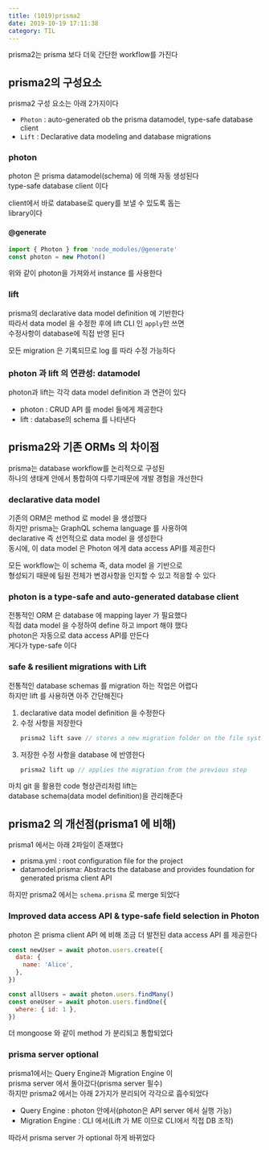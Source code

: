 ```yaml
---
title: (1019)prisma2
date: 2019-10-19 17:11:38
category: TIL
---
```


prisma2는 prisma 보다 더욱 간단한 workflow를 가진다

## prisma2의 구성요소

prisma2 구성 요소는 아래 2가지이다

- `Photon` : auto-generated ob the prisma datamodel, type-safe database client
- `Lift` : Declarative data modeling and database migrations

### photon

photon 은 prisma datamodel(schema) 에 의해 자동 생성된다  
type-safe database client 이다

client에서 바로 database로 query를 보낼 수 있도록 돕는  
library이다

#### @generate

```js
import { Photon } from 'node_modules/@generate'
const photon = new Photon()
```

위와 같이 photon을 가져와서 instance 를 사용한다

### lift

prisma의 declarative data model definition 에 기반한다  
따라서 data model 을 수정한 후에 lift CLI 인 `apply`만 쓰면  
수정사항이 database에 직접 반영 된다

모든 migration 은 기록되므로 log 를 따라 수정 가능하다

### photon 과 lift 의 연관성: datamodel

photon과 lift는 각각 data model definition 과 연관이 있다

- photon : CRUD API 를 model 들에게 제공한다
- lift : database의 schema 를 나타낸다

## prisma2와 기존 ORMs 의 차이점

prisma는 database workflow를 논리적으로 구성된  
하나의 생태계 안에서 통합하여 다루기때문에 개발 경험을 개선한다

### declarative data model

기존의 ORM은 method 로 model 을 생성했다  
하지만 prisma는 GraphQL schema language 를 사용하여  
declarative 즉 선언적으로 data model 을 생성한다  
동시에, 이 data model 은 Photon 에게 data access API를 제공한다

모든 workflow는 이 schema 즉, data model 을 기반으로  
형성되기 때문에 팀원 전체가 변경사항을 인지할 수 있고 적응할 수 있다

### photon is a type-safe and auto-generated database client

전통적인 ORM 은 database 에 mapping layer 가 필요했다  
직접 data model 을 수정하여 define 하고 import 해야 했다  
photon은 자동으로 data access API를 만든다  
게다가 type-safe 이다

### safe & resilient migrations with Lift

전통적인 database schemas 를 migration 하는 작업은 어렵다  
하지만 lift 를 사용하면 아주 간단해진다

1. declarative data model definition 을 수정한다
2. 수정 사항을 저장한다
   ```js
   prisma2 lift save // stores a new migration folder on the file system
   ```
3. 저장한 수정 사항을 database 에 반영한다
   ```js
   prisma2 lift up // applies the migration from the previous step
   ```

마치 git 을 활용한 code 형상관리처럼 lift는  
database schema(data model definition)을 관리해준다

## prisma2 의 개선점(prisma1 에 비해)

prisma1 에서는 아래 2파일이 존재했다

- prisma.yml : root configuration file for the project
- datamodel.prisma: Abstracts the database and provides foundation for generated prisma client API

하지만 prisma2 에서는 `schema.prisma` 로 merge 되었다

### Improved data access API & type-safe field selection in Photon

photon 은 prisma client API 에 비해 조금 더 발전된 data access API 를 제공한다

```js
const newUser = await photon.users.create({
  data: {
    name: 'Alice',
  },
})

const allUsers = await photon.users.findMany()
const oneUser = await photon.users.findOne({
  where: { id: 1 },
})
```

더 mongoose 와 같이 method 가 분리되고 통합되었다

### prisma server optional

prisma1에서는 Query Engine과 Migration Engine 이  
prisma server 에서 돌아갔다(prisma server 필수)  
하지만 prisma2 에서는 아래 2가지가 분리되어 각각으로 흡수되었다

- Query Engine : photon 안에서(photon은 API server 에서 실행 가능)
- Migration Engine : CLI 에서(Lift 가 ME 이므로 CLI에서 직접 DB 조작)

따라서 prisma server 가 optional 하게 바뀌었다
